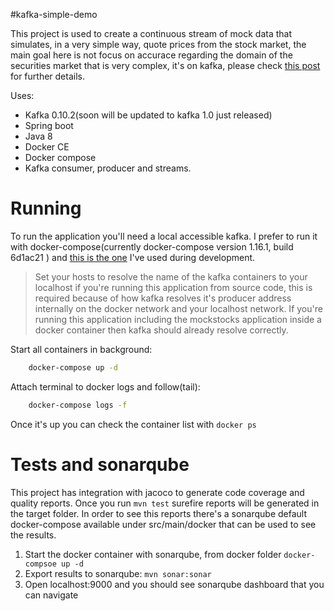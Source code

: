 #kafka-simple-demo

This project is used to create a continuous stream of mock data that simulates, in a very simple way, quote prices from
the stock market, the main goal here is not focus on accurace regarding the domain of the securities market that is very 
complex, it's on kafka, please check [this post](http://codespair.com/preview/zAzFd0PecDWdDMQ9X7/) for further details.

Uses:

 - Kafka 0.10.2(soon will be updated to kafka 1.0 just released)
 - Spring boot
 - Java 8
 - Docker CE
 - Docker compose
 - Kafka consumer, producer and streams.

# Running

To run the application you'll need a local accessible kafka. I prefer to run it with docker-compose(currently docker-compose version 1.16.1, build 6d1ac21 ) and [this is the one](https://github.com/wurstmeister/kafka-docker) I've used during development.

> Set your hosts to resolve the name of the kafka containers to your localhost if you're running this application from source code, this is required because of how kafka resolves it's producer address internally on the docker network and your localhost network. If you're running this application including the mockstocks application inside a docker container then kafka should already resolve correctly.

Start all containers in background:

```bash
    docker-compose up -d
```

Attach terminal to docker logs and follow(tail):

```bash
    docker-compose logs -f
```

Once it's up you can check the container list with `docker ps`

# Tests and sonarqube

This project has integration with jacoco to generate code coverage and quality 
reports. 
Once you run `mvn test` surefire reports will be generated in the target folder. 
In order to see this reports there's a sonarqube default docker-compose 
available under src/main/docker that can be used to see the results.

1. Start the docker container with sonarqube, from docker folder 
    `docker-compsoe up -d`
2. Export results to sonarqube: `mvn sonar:sonar`
3. Open localhost:9000 and you should see sonarqube dashboard that you can navigate
 
